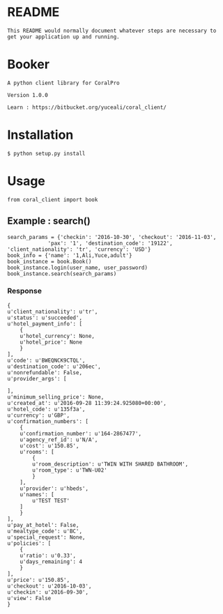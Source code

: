 # README #

    This README would normally document whatever steps are necessary to get your application up and running.

# Booker #

    A python client library for CoralPro

    Version 1.0.0

    Learn : https://bitbucket.org/yuceali/coral_client/

# Installation #

    $ python setup.py install

# Usage #

    from coral_client import book

## Example : search() ##

    

    search_params = {'checkin': '2016-10-30', 'checkout': '2016-11-03',
                 'pax': '1', 'destination_code': '19122', 'client_nationality': 'tr', 'currency': 'USD'}
    book_info = {'name': '1,Ali,Yuce,adult'}             
    book_instance = book.Book()
    book_instance.login(user_name, user_password)
    book_instance.search(search_params)
    
### Response ###
    {
    u'client_nationality': u'tr',
    u'status': u'succeeded',
    u'hotel_payment_info': [
        {
        u'hotel_currency': None,
        u'hotel_price': None
        }
    ],
    u'code': u'BWEQNCK9CTQL',
    u'destination_code': u'206ec',
    u'nonrefundable': False,
    u'provider_args': [

    ],
    u'minimum_selling_price': None,
    u'created_at': u'2016-09-28 11:39:24.925080+00:00',
    u'hotel_code': u'135f3a',
    u'currency': u'GBP',
    u'confirmation_numbers': [
        {
        u'confirmation_number': u'164-2867477',
        u'agency_ref_id': u'N/A',
        u'cost': u'150.85',
        u'rooms': [
            {
            u'room_description': u'TWIN WITH SHARED BATHROOM',
            u'room_type': u'TWN-U02'
            }
        ],
        u'provider': u'hbeds',
        u'names': [
            u'TEST TEST'
        ]
        }
    ],
    u'pay_at_hotel': False,
    u'mealtype_code': u'BC',
    u'special_request': None,
    u'policies': [
        {
        u'ratio': u'0.33',
        u'days_remaining': 4
        }
    ],
    u'price': u'150.85',
    u'checkout': u'2016-10-03',
    u'checkin': u'2016-09-30',
    u'view': False
    }